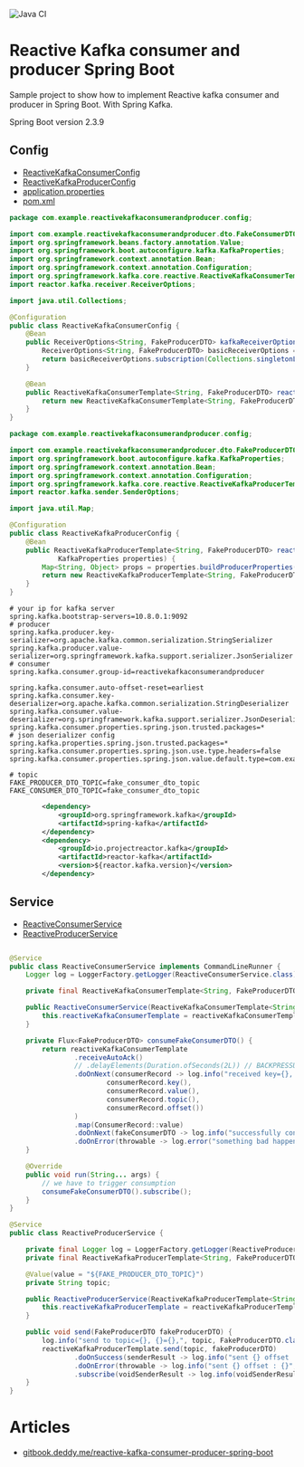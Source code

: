 ![Java CI](https://github.com/Kevded/example-reactive-spring-kafka-consumer-and-producer/workflows/Java%20CI/badge.svg)

# Reactive Kafka consumer and producer Spring Boot

Sample project to show how to implement Reactive kafka consumer and producer in Spring Boot. With Spring Kafka.

Spring Boot version 2.3.9
## Config
- [ReactiveKafkaConsumerConfig](src/main/java/com/example/reactivekafkaconsumerandproducer/config/ReactiveKafkaConsumerConfig.java)
- [ReactiveKafkaProducerConfig](src/main/java/com/example/reactivekafkaconsumerandproducer/config/ReactiveKafkaProducerConfig.java)
- [application.properties](src/main/resources/application.properties)
- [pom.xml](pom.xml)

```java
package com.example.reactivekafkaconsumerandproducer.config;

import com.example.reactivekafkaconsumerandproducer.dto.FakeConsumerDTO;
import org.springframework.beans.factory.annotation.Value;
import org.springframework.boot.autoconfigure.kafka.KafkaProperties;
import org.springframework.context.annotation.Bean;
import org.springframework.context.annotation.Configuration;
import org.springframework.kafka.core.reactive.ReactiveKafkaConsumerTemplate;
import reactor.kafka.receiver.ReceiverOptions;

import java.util.Collections;

@Configuration
public class ReactiveKafkaConsumerConfig {
    @Bean
    public ReceiverOptions<String, FakeProducerDTO> kafkaReceiverOptions(@Value(value = "${FAKE_CONSUMER_DTO_TOPIC}") String topic, KafkaProperties kafkaProperties) {
        ReceiverOptions<String, FakeProducerDTO> basicReceiverOptions = ReceiverOptions.create(kafkaProperties.buildConsumerProperties());
        return basicReceiverOptions.subscription(Collections.singletonList(topic));
    }

    @Bean
    public ReactiveKafkaConsumerTemplate<String, FakeProducerDTO> reactiveKafkaConsumerTemplate(ReceiverOptions<String, FakeProducerDTO> kafkaReceiverOptions) {
        return new ReactiveKafkaConsumerTemplate<String, FakeProducerDTO>(kafkaReceiverOptions);
    }
}
```

```java
package com.example.reactivekafkaconsumerandproducer.config;

import com.example.reactivekafkaconsumerandproducer.dto.FakeProducerDTO;
import org.springframework.boot.autoconfigure.kafka.KafkaProperties;
import org.springframework.context.annotation.Bean;
import org.springframework.context.annotation.Configuration;
import org.springframework.kafka.core.reactive.ReactiveKafkaProducerTemplate;
import reactor.kafka.sender.SenderOptions;

import java.util.Map;

@Configuration
public class ReactiveKafkaProducerConfig {
    @Bean
    public ReactiveKafkaProducerTemplate<String, FakeProducerDTO> reactiveKafkaProducerTemplate(
            KafkaProperties properties) {
        Map<String, Object> props = properties.buildProducerProperties();
        return new ReactiveKafkaProducerTemplate<String, FakeProducerDTO>(SenderOptions.create(props));
    }
}
```

```properties
# your ip for kafka server
spring.kafka.bootstrap-servers=10.8.0.1:9092
# producer
spring.kafka.producer.key-serializer=org.apache.kafka.common.serialization.StringSerializer
spring.kafka.producer.value-serializer=org.springframework.kafka.support.serializer.JsonSerializer
# consumer
spring.kafka.consumer.group-id=reactivekafkaconsumerandproducer

spring.kafka.consumer.auto-offset-reset=earliest
spring.kafka.consumer.key-deserializer=org.apache.kafka.common.serialization.StringDeserializer
spring.kafka.consumer.value-deserializer=org.springframework.kafka.support.serializer.JsonDeserializer
spring.kafka.consumer.properties.spring.json.trusted.packages=*
# json deserializer config
spring.kafka.properties.spring.json.trusted.packages=*
spring.kafka.consumer.properties.spring.json.use.type.headers=false
spring.kafka.consumer.properties.spring.json.value.default.type=com.example.reactivekafkaconsumerandproducer.dto.FakeProducerDTO

# topic
FAKE_PRODUCER_DTO_TOPIC=fake_consumer_dto_topic
FAKE_CONSUMER_DTO_TOPIC=fake_consumer_dto_topic
```

```xml
        <dependency>
            <groupId>org.springframework.kafka</groupId>
            <artifactId>spring-kafka</artifactId>
        </dependency>
        <dependency>
            <groupId>io.projectreactor.kafka</groupId>
            <artifactId>reactor-kafka</artifactId>
            <version>${reactor.kafka.version}</version>
        </dependency>
```

## Service
- [ReactiveConsumerService](src/main/java/com/example/reactivekafkaconsumerandproducer/service/ReactiveConsumerService.java)
- [ReactiveProducerService](src/main/java/com/example/reactivekafkaconsumerandproducer/service/ReactiveProducerService.java)

```java

@Service
public class ReactiveConsumerService implements CommandLineRunner {
    Logger log = LoggerFactory.getLogger(ReactiveConsumerService.class);

    private final ReactiveKafkaConsumerTemplate<String, FakeProducerDTO> reactiveKafkaConsumerTemplate;

    public ReactiveConsumerService(ReactiveKafkaConsumerTemplate<String, FakeProducerDTO> reactiveKafkaConsumerTemplate) {
        this.reactiveKafkaConsumerTemplate = reactiveKafkaConsumerTemplate;
    }

    private Flux<FakeProducerDTO> consumeFakeConsumerDTO() {
        return reactiveKafkaConsumerTemplate
                .receiveAutoAck()
                // .delayElements(Duration.ofSeconds(2L)) // BACKPRESSURE
                .doOnNext(consumerRecord -> log.info("received key={}, value={} from topic={}, offset={}",
                        consumerRecord.key(),
                        consumerRecord.value(),
                        consumerRecord.topic(),
                        consumerRecord.offset())
                )
                .map(ConsumerRecord::value)
                .doOnNext(fakeConsumerDTO -> log.info("successfully consumed {}={}", FakeProducerDTO.class.getSimpleName(), fakeConsumerDTO))
                .doOnError(throwable -> log.error("something bad happened while consuming : {}", throwable.getMessage()));
    }

    @Override
    public void run(String... args) {
        // we have to trigger consumption
        consumeFakeConsumerDTO().subscribe();
    }
}
```

```java
@Service
public class ReactiveProducerService {

    private final Logger log = LoggerFactory.getLogger(ReactiveProducerService.class);
    private final ReactiveKafkaProducerTemplate<String, FakeProducerDTO> reactiveKafkaProducerTemplate;

    @Value(value = "${FAKE_PRODUCER_DTO_TOPIC}")
    private String topic;

    public ReactiveProducerService(ReactiveKafkaProducerTemplate<String, FakeProducerDTO> reactiveKafkaProducerTemplate) {
        this.reactiveKafkaProducerTemplate = reactiveKafkaProducerTemplate;
    }

    public void send(FakeProducerDTO fakeProducerDTO) {
        log.info("send to topic={}, {}={},", topic, FakeProducerDTO.class.getSimpleName(), fakeProducerDTO);
        reactiveKafkaProducerTemplate.send(topic, fakeProducerDTO)
                .doOnSuccess(senderResult -> log.info("sent {} offset : {}", fakeProducerDTO, senderResult.recordMetadata().offset()))
                .doOnError(throwable -> log.info("sent {} offset : {}", fakeProducerDTO, throwable.getMessage()))
                .subscribe(voidSenderResult -> log.info(voidSenderResult.recordMetadata().toString()));
    }
}
```

# Articles

- [gitbook.deddy.me/reactive-kafka-consumer-producer-spring-boot](https://gitbook.deddy.me/reactive-kafka-consumer-producer-spring-boot)
